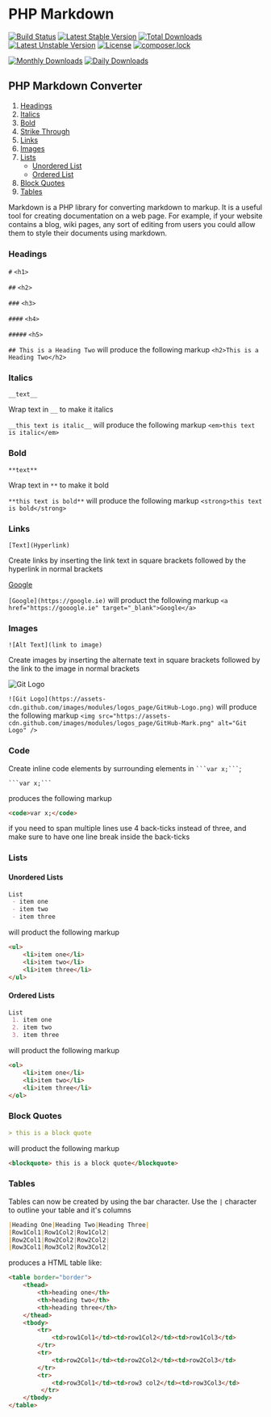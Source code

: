 # PHP Markdown
[![Build Status](https://travis-ci.org/natedrake/Markdown.svg?branch=master)](https://travis-ci.org/natedrake/markdown)
[![Latest Stable Version](https://poser.pugx.org/natedrake/markdown/v/stable)](https://packagist.org/packages/natedrake/markdown)
[![Total Downloads](https://poser.pugx.org/natedrake/markdown/downloads)](https://packagist.org/packages/natedrake/markdown)
[![Latest Unstable Version](https://poser.pugx.org/natedrake/markdown/v/unstable)](https://packagist.org/packages/natedrake/markdown)
[![License](https://poser.pugx.org/natedrake/markdown/license)](https://packagist.org/packages/natedrake/markdown)
[![composer.lock](https://poser.pugx.org/natedrake/markdown/composerlock)](https://packagist.org/packages/natedrake/markdown)

[![Monthly Downloads](https://poser.pugx.org/natedrake/markdown/d/monthly)](https://packagist.org/packages/natedrake/markdown)
[![Daily Downloads](https://poser.pugx.org/natedrake/markdown/d/daily)](https://packagist.org/packages/natedrake/markdown)

## PHP Markdown Converter 

 1. [Headings](https://github.com/natedrake/markdown/blob/master/README.md#headings)
 2. [Italics](https://github.com/natedrake/markdown/blob/master/README.md#italics) 
 3. [Bold](https://github.com/natedrake/markdown/blob/master/README.md#bold)
 4. [Strike Through](https://github.com/natedrake/markdown/blob/master/README.md#strike-through)
 5. [Links](https://github.com/natedrake/markdown/blob/master/README.md#links)
 6. [Images](https://github.com/natedrake/markdown/blob/master/README.md#images)
 7. [Lists](https://github.com/natedrake/markdown/blob/master/README.md#lists)
    - [Unordered List](https://github.com/natedrake/markdown/blob/master/README.md#unordered-lists)
    - [Ordered List](https://github.com/natedrake/markdown/blob/master/README.md#ordered-lists)
 8. [Block Quotes](https://github.com/natedrake/markdown/blob/master/README.md#block-quotes)
 9. [Tables](https://github.com/natedrake/markdown/blob/master/README.md#tables)
 
Markdown is a PHP library for converting markdown to markup.  It is a useful tool 
for creating documentation on a web page.  For example, if your website contains
a blog, wiki pages, any sort of editing from users you could allow them to
style their documents using markdown.

### Headings

``#`` ``<h1>``

``##`` ``<h2>``

``###`` ``<h3>``

``####`` ``<h4>``

``#####`` ``<h5>``

``## This is a Heading Two`` will produce the following markup ``<h2>This is a Heading Two</h2>``

### Italics

``__text__``

Wrap text in ``__`` to make it italics
  
``__this text is italic__`` will produce the following markup ``<em>this text is italic</em>``

### Bold

``**text**``

Wrap text in ``**`` to make it bold

``**this text is bold**`` will produce the following markup ``<strong>this text is bold</strong>``

### Links

``[Text](Hyperlink)``

Create links by inserting the link text in square brackets followed by the hyperlink in normal brackets

[Google](https://google.ie)

``[Google](https://google.ie)`` will product the following markup ``<a href="https://gooogle.ie" target="_blank">Google</a>``

### Images

``![Alt Text](link to image)``

Create images by inserting the alternate text in square brackets followed by the link to the image in normal brackets

![Git Logo](https://assets-cdn.github.com/images/modules/logos_page/GitHub-Logo.png)

``![Git Logo](https://assets-cdn.github.com/images/modules/logos_page/GitHub-Logo.png)`` will produce the following markup ``<img src="https://assets-cdn.github.com/images/modules/logos_page/GitHub-Mark.png" alt="Git Logo" />`` 

### Code

Create inline code elements by surrounding elements in `` ```var x;``` ``;

``
```var x;```
``

produces the following markup

````html
<code>var x;</code>
````

if you need to span multiple lines use 4 back-ticks instead of three, and make sure to have one line break inside the back-ticks

### Lists

#### Unordered Lists

````markdown
List
 - item one
 - item two
 - item three
````

will product the following markup

````html
<ul>
    <li>item one</li>
    <li>item two</li>
    <li>item three</li>
</ul>
````

#### Ordered Lists

````markdown
List
 1. item one
 2. item two
 3. item three
````

will product the following markup

````html
<ol>
    <li>item one</li>
    <li>item two</li>
    <li>item three</li>
</ol>
````

### Block Quotes

````markdown
> this is a block quote
````

will product the following markup

````html
<blockquote> this is a block quote</blockquote>
````

### Tables

Tables can now be created by using the bar character.  Use the ``|`` character to outline your table and it's columns
 
````markdown
|Heading One|Heading Two|Heading Three|
|Row1Col1|Row1Col2|Row1Col2|
|Row2Col1|Row2Col2|Row2Col2|
|Row3Col1|Row3Col2|Row3Col2|
````

produces a HTML table like:

````html
<table border="border">
    <thead>
        <th>heading one</th>
        <th>heading two</th>
        <th>heading three</th>
    </thead>
    <tbody>
        <tr>
            <td>row1Col1</td><td>row1Col2</td><td>row1Col3</td>
        </tr>
        <tr>
            <td>row2Col1</td><td>row2Col2</td><td>row2Col3</td>
        </tr>
        <tr>
            <td>row3Col1</td><td>row3 col2</td><td>row3Col3</td>
         </tr>
    </tbody>
</table>
````